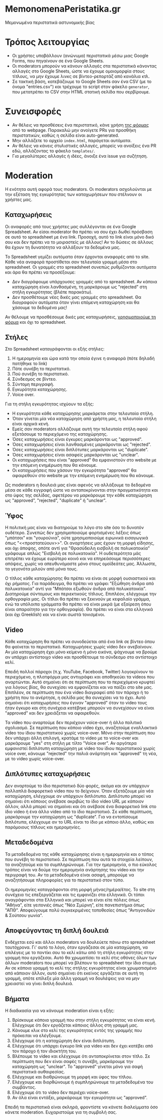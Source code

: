 # MemonomenaPeristatika.gr
Μεμονωμένα περιστατικά αστυνομικής βίας

# Τρόπος λειτουργίας
* Οι χρήστες υποβάλλουν (ανώνυμα) περιστατικά μέσω μιας Google Forms, που πηγαίνουν σε ένα Google Sheets.
* Οι moderators μπορούν να κάνουν αλλαγές στα περιστατικά κάνοντας αλλαγές στο Google Sheets, ώστε να έχουμε ομοιομορφία στους τίτλους, να μην έχουμε λινκς σε βίντεο-ρεπορτάζ από κανάλια κτλ.
* Σε τακτική βάση, κατεβάζουμε το Google Sheets σαν ένα CSV (με το όνομα "entries.csv") και τρέχουμε το script στον φάκελο `generator`, που μετατρέπει το CSV στην HTML στατική σελίδα που σερβίρουμε.

# Συνεισφορές
* Αν θέλεις να προσθέσεις ένα περιστατικό, κάνε χρήση [της φόρμας](https://forms.gle/cngrueyuqwdpr4rr8) από το webpage. Παρακαλώ μην ανοίγετε PRs για προσθήκη περιστατικών, καθώς η σελίδα είναι auto-generated.
* Μην αλλάζετε το αρχείο `index.html`, παράγεται αυτόματα.
* Αν θέλεις να κάνεις στυλιστικές αλλαγές, μπορείς να ανοίξεις ένα PR εδώ, αλλάζοντας το φάκελο `templates/`.
* Για μεγαλύτερες αλλαγές ή ιδέες, άνοιξε ένα issue για συζήτηση.

# Moderation
Η ενότητα αυτή αφορά τους moderators. Οι moderators ασχολούνται με την εξέταση της εγκυρότητας των καταχωρήσεων που στέλνουν οι χρήστες μας.

## Καταχωρήσεις
Οι αναφορές από τους χρήστες μας συλλέγονται σε ένα Google Spreadsheet. Αν είσαι moderator θα πρέπει να σου έχει δωθεί πρόσβαση
σε αυτό το spreadsheet με ένα link. Προσοχή, αυτό το link είναι μόνο δικό σου και δεν πρέπει να το μοιραστείς με άλλους! Αν το
δώσεις σε άλλους θα έχουν τη δυνατότητα να αλλάξουν τα δεδομένα μας.

Το Spreadsheet γεμίζει αυτόματα όταν έρχονται αναφορές από το site. Κάθε νέα αναφορά προστίθεται σαν τελευταία γραμμή μέσα στο
spreadsheet. Οι γραμμές στο spreadsheet συνεπώς ρυθμίζονται αυτόματα και άρα θα πρέπει να προσέξουμε:

* Δεν διαγράφουμε υπάρχουσες γραμμές από το spreadsheet. Αν κάποια καταχώρηση είναι λανθασμένη, τη μαρκάρουμε ως "rejected" στη στήλη εγκυρότητας (βλέπε παρακάτω).
* Δεν προσθέτουμε νέες δικές μας γραμμές στο spreadsheet. Θα διαγραφούν αυτόματα όταν γίνει επόμενη καταχώρηση και θα χάσουμε τα δεδομένα μας!

Αν θέλουμε να προσθέσουμε δικές μας καταχωρήσεις, [χρησιμοποιούμε τη φόρμα](https://forms.gle/cngrueyuqwdpr4rr8) και όχι το spreadsheet.

## Στήλες

Στο Spreadsheet καταγράφονται οι εξής στήλες:

1. Η ημερομηνία και ώρα κατά την οποία έγινε η αναφορά (πότε δηλαδή πατήθηκε το link)
2. Πότε συνέβη το περιστατικό.
3. Πού συνέβη το περιστατικό.
4. Σύνδεσμος σε βίντεο.
5. Σύντομη περιγραφή.
6. Εγκυρότητα καταχώρησης.
7. Voice over.

Για τη στήλη εγκυρότητας ισχύουν τα εξής:

* Η εγκυρότητα κάθε καταχώρησης μαρκάρεται στην τελευταία στήλη.
* Όταν γίνεται μία νέα καταχώρηση από χρήστη μας, η τελευταία στήλη είναι αρχικά κενή.
* Εμείς σαν moderators αλλάζουμε αυτή την τελευταία στήλη αφού εξετάσουμε το περιεχόμενο της καταχώρησης.
* Όσες καταχωρήσεις είναι έγκυρες μαρκάρονται ως "approved".
* Όσες καταχωρήσεις είναι λανθασμένες μαρκάρονται ως "rejected".
* Όσες καταχωρήσεις είναι διπλότυπες μαρκάρονται ως "duplicate".
* Όσες καταχωρήσεις είναι ασαφείς μαρκάρονται ως "unclear".
* Οι καταχωρήσεις που είναι "approved" θα εμφανιστούν στο website με την επόμενη ενημέρωση που θα κάνουμε.
* Οι καταχωρήσεις που χάσουν την εγκυρότητα "approved" θα αφαιρεθούν στο website με την επόμενη ενημέρωση που θα κάνουμε.

Ως moderators η δουλειά μας είναι αφενός να αλλάξουμε τα δεδομένα μέσα σε κάθε εγγραφή ώστε να ανταποκρίνονται στην πραγματικότητα και στο ύφος της σελίδας, αφετέρου να μαρκάρουμε την κάθε καταχώρηση ως "approved", "rejected", "duplicate" ή "unclear".

## Ύφος
Η πολιτική μας είναι να διατηρούμε το λόγο στο site όσο το δυνατόν ουδέτερο. Συνεπώς δεν χρησιμοποιούμε φορτισμένες λέξεις όπως "μπάτσοι" και "γουρούνια", ούτε χρησιμοποιούμε ειρωνικά εισαγωγικά όπως "<<προστατεύουν>>". Οι αναρτήσεις μας έχουν τη μορφή είδησης, και όχι άποψης, οπότε αντί για "Θρασύδειλη εισβολή σε πολυκατοικία" γράφουμε απλώς "Εισβολή σε πολυκατοικία". Η ουδετερότητα μάς επιτρέπει να έχουμε ευρύτερο κοινό και να επηρεάσουμε περισσότερες απόψεις, χωρίς να απευθυνόμαστε μόνο στους ομοϊδεάτες μας. Άλλωστε, τα γεγονότα μιλούν από μόνα τους.

Ο τίτλος κάθε καταχώρησης θα πρέπει να είναι σε μορφή ουσιαστικού και όχι ρήματος. Για παράδειγμα, θα πρέπει να γράφει "Εξώθηση άνδρα από πολυκατοικία" αντί για "Μπάτσοι εξωθούν άνδρα από πολυκατοικία". Διατηρούμε σύντομους και περιεκτικούς τίτλους. Επιπλέον, ελέγχουμε την ορθογραφία μας. Οι τίτλοι θα πρέπει να ξεκινούν με κεφαλαίο γράμμα, ενώ τα υπόλοιπα γράμματα θα πρέπει να είναι μικρά (με εξαίρεση όπου είναι απαραίτητο για την ορθογραφία). Θα πρέπει να είναι στα ελληνικά (και όχι Greeklish) και να είναι σωστά τονισμένοι.

## Video
Κάθε καταχώρηση θα πρέπει να συνοδεύεται από ένα link σε βίντεο όπου θα φαίνεται το περιστατικό. Καταχωρήσεις χωρίς video δεν ανεβαίνουν. Αν μία καταχώρηση έχει μόνο κείμενο ή μόνο εικόνα, ψάχνουμε να βρούμε αν υπάρχει αντίστοιχο video και προσθέτουμε το σύνδεσμο στο αντίστοιχο κελί.

Επειδή πολλοί πάροχοι (π.χ. YouTube, Facebook, Twitter) λογοκρίνουν το περιεχόμενο, η πλατφόρμα μας αντιγράφει και αποθηκεύει τα videos που αναρτώνται. Αυτό σημαίνει ότι σε περίπτωση που το περιεχόμενο κρυφτεί για λόγους βίας, θα συνεχίσει να εμφανίζεται και να παίζει στο site μας. Επιπλέον, σε περίπτωση που ένα video διαγραφεί από τον πάροχο ή το χρήστη που το ανέρτησε, η σελίδα μας θα συνεχίσει να το έχει. Αυτό σημαίνει ότι καταχωρήσεις που έγιναν "approved" όταν το video τους ήταν έγκυρο και στη συνέχεια κατέβηκε μπορούν να συνεχίσουν να είναι "approved" και δεν χρειάζεται να αφαιρεθούν.

Τα video που αναρτούμε δεν περιέχουν voice-over ή άλλο πολιτικό σχολιασμό. Σε περίπτωση που κάποιο video έχει, αναζητούμε εναλλακτικό video του ίδιου περιστατικού χωρίς voice-over. Μόνο στην περίπτωση που δεν υπάρχει άλλη επιλογή, κρατάμε το video με το voice-over και μαρκάρουμε "yes" στη στήλη με τίλτο "Voice over". Αν αργότερα εμφανιστεί διπλότυπη καταχώρηση με video του ίδιου περιστατικού χωρίς voice over, κάνουμε "rejected" την παλιά ανάρτηση και "approved" τη νέα, με το video χωρίς voice-over.

## Διπλότυπες καταχωρήσεις
Δεν αναρτούμε το ίδιο περιστατικό δύο φορές, ακόμα και αν υπάρχουν πολλαπλά διαφορετικά video που το δείχνουν. Όταν εξετάζουμε μία νέα καταχώρηση, ελέγχουμε αν υπάρχουν διπλότυπα. Διπλότυπο μπορεί να σημαίνει ότι κάποιος ανέβασε ακριβώς το ίδιο video URL με κάποιον άλλον, αλλά μπορεί να σημαίνει και ότι ανέβασε ένα διαφορετικό link στο ίδιο video ή ένα άλλο video από το ίδιο περιστατικό. Σε κάθε περίπτωση, μαρκάρουμε την καταχώρηση ως "duplicate". Για να εντοπίσουμε διπλότυπα, ελέγχουμε αν το URL είναι το ίδιο με κάποιο άλλο, καθώς και παρόμοιους τίτλους και ημερομηνίες.

## Μεταδεδομένα
Τα μεταδεδομένα της κάθε καταχώρησης είναι η ημερομηνία και ο τόπος που συνέβη το περιστατικό. Σε περίπτωση που αυτά τα στοιχεία λείπουν, τα αναζητούμε και τα συμπληρώνουμε. Για την ημερομηνία, ο πιο εύκολος τρόπος είναι να δούμε την ημερομηνία ανάρτησης του video και την περιγραφή του. Αν τα μεταδεδομένα είναι ασαφή, μπορούμε να αναζητήσουμε πληροφορίες για το περιστατικό στον τύπο.

Οι ημερομηνίες καταγράφονται στη μορφή μήνας/ημέρα/έτος. Το site στη συνέχεια τις επεξεργάζεται και τις εμφανίζει στα ελληνικά. Οι τόποι αναγράφονται στα Ελληνικά και μπορεί να είναι είτε πόλεις όπως "Αθήνα", είτε γειτονιές όπως "Νέα Σμύρνη", είτε πανεπιστήμια όπως "ΑΠΘ". Αποφεύγουμε πολύ συγκεκριμένες τοποθεσίες όπως "Αντιγονιδών & Σούτσου γωνία".

## Αποφεύγοντας τη διπλή δουλειά
Ενδέχεται εσύ και άλλοι moderators να δουλεύετε πάνω στο spreadsheet ταυτόχρονα. Γι' αυτό το λόγο, όταν εργάζεσαι σε μία καταχώρηση, να επιλέγεις με το ποντίκι σου το κελί κάτω από τη στήλη εγκυρότητας στην γραμμή που εργάζεσαι. Αυτό θα χρωματίσει το κελί στις οθόνες όλων των άλλων moderators που μπορεί να βλέπουν το spreadsheet την ίδια στιγμή. Αν σε κάποια γραμμή το κελί της στήλης εγκυρότητας είναι χρωματισμένο από κάποιον άλλον, αυτό σημαίνει ότι εκείνος εργάζεται σε αυτή τη γραμμή, οπότε επίλεξε μία άλλη γραμμή να δουλέψεις για να μην χρειαστεί να γίνει διπλή δουλειά.

## Βήματα
Η διαδικασία για να κάνουμε moderation είναι η εξής:

1. Βρίσκουμε κάποια γραμμή που στην στήλη εγκυρότητας να είναι κενή. Ελέγχουμε ότι δεν εργάζεται κάποιος άλλος στη γραμμή μας.
2. Κάνουμε κλικ στο κελί της εγκυρότητας εντός της γραμμής που πρόκειται να ελέγξουμε.
3. Ελέγχουμε ότι η καταχώρηση δεν είναι διπλότυπη.
4. Ελέγχουμε ότι υπάρχει έγκυρο link για video και δεν έχει κατέβει από τον πάροχο ή τον ιδιοκτήτη του.
5. Βλέπουμε το video και ελέγχουμε ότι ανταποκρίνεται στον τίτλο. Σε περίπτωση που δεν είναι σαφές τι συνέβη, μαρκάρουμε την καταχώρηση ως "unclear". Το "approved" γίνεται μόνο για σαφή περιστατικά αυθαιρεσίας.
6. Ελέγχουμε και διοθρώνουμε τη μορφή και ύφος του τίτλου.
7. Ελέγχουμε και διορθώνουμε ή συμπληρώνουμε τα μεταδεδομένα του συμβάντος.
8. Ελέγχουμε ότι το video δεν περιέχει voice-over.
9. Αν όλα είναι εντάξει, μαρκάρουμε την εγκυρότητα ως "approved".

Επειδή τα περιστατικά είναι σκληρά, φροντίστε να κάνετε διαλείμματα όσο κάνετε moderation. Ευχαριστούμε για τη συμβολή σας.
